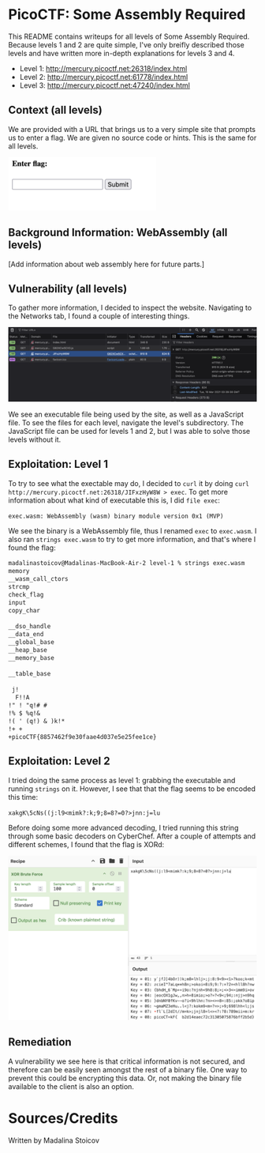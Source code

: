 

# PicoCTF: Some Assembly Required 

This README contains writeups for all levels of Some Assembly Required. Because levels 1 and 2 are quite simple, I've only breifly described those levels and have written more in-depth explanations for levels 3 and 4.
- Level 1: http://mercury.picoctf.net:26318/index.html
- Level 2: http://mercury.picoctf.net:61778/index.html
- Level 3: http://mercury.picoctf.net:47240/index.html

## Context (all levels)

We are provided with a URL that brings us to a very simple site that prompts us to enter a flag. We are given no source code or hints. This is the same for all levels.

<img src="images-sar1234/site.png" width="300" />

## Background Information: WebAssembly (all levels)

[Add information about web assembly here for future parts.]

## Vulnerability (all levels)

To gather more information, I decided to inspect the website. Navigating to the Networks tab, I found a couple of interesting things.

<img src="images-sar1234/level-1-network-analysis.png" width="1000" />

We see an executable file being used by the site, as well as a JavaScript file. To see the files for each level, navigate the level's subdirectory. The JavaScript file can be used for levels 1 and 2, but I was able to solve those levels without it. 

## Exploitation: Level 1

To try to see what the exectable may do, I decided to `curl` it by doing `curl http://mercury.picoctf.net:26318/JIFxzHyW8W > exec`. To get more information about what kind of executable this is, I did `file exec`:

`exec.wasm: WebAssembly (wasm) binary module version 0x1 (MVP)`

We see the binary is a WebAssembly file, thus I renamed `exec` to `exec.wasm`. I also ran `strings exec.wasm` to try to get more information, and that's where I found the flag:

```text
madalinastoicov@Madalinas-MacBook-Air-2 level-1 % strings exec.wasm
memory
__wasm_call_ctors
strcmp
check_flag
input
copy_char

__dso_handle
__data_end
__global_base
__heap_base
__memory_base

__table_base
 
 j!
  F!!A
!" ! "q!# #
!% $ %q!& 
!( ' (q!) & )k!* 
!+ +
+picoCTF{8857462f9e30faae4d037e5e25fee1ce}
```

## Exploitation: Level 2

I tried doing the same process as level 1: grabbing the executable and running `strings` on it. However, I see that that the flag seems to be encoded this time: 

`xakgK\5cNs((j:l9<mimk?:k;9;8=8?=0?>jnn:j=lu`

Before doing some more advanced decoding, I tried running this string through some basic decoders on CyberChef. After a couple of attempts and different schemes, I found that the flag is XORd:

<img src="images-sar1234/level2-XOR.png" width="600" />

## Remediation

A vulnerability we see here is that critical information is not secured, and therefore can be easily seen amongst the rest of a binary file. One way to prevent this could be encrypting this data. Or, not making the binary file available to the client is also an option.

# Sources/Credits

Written by Madalina Stoicov
